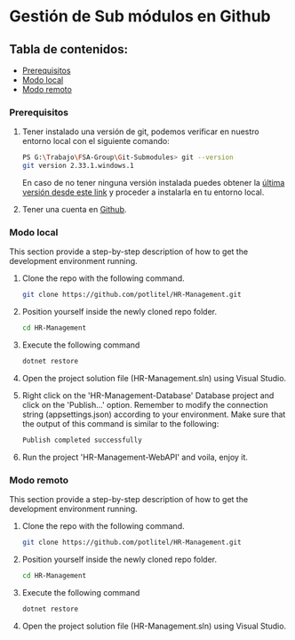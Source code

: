# Gestión de Sub módulos en Github

## Tabla de contenidos:

- [Prerequisitos](#Prerequisites)
- [Modo local](#modo-local)
- [Modo remoto](#modo-remoto)

### Prerequisitos

1. Tener instalado una versión de git, podemos verificar en nuestro entorno local con el siguiente comando:

   ```sh
   PS G:\Trabajo\FSA-Group\Git-Submodules> git --version
   git version 2.33.1.windows.1
   ```

   En caso de no tener ninguna versión instalada puedes obtener la [última versión desde este link](https://dotnet.microsoft.com/en-us/download/dotnet/3.1) y proceder a instalarla en tu entorno local.

2. Tener una cuenta en [Github](https://github.com/).

### Modo local

This section provide a step-by-step description of how to get the development environment running.

1. Clone the repo with the following command.
   ```sh
   git clone https://github.com/potlitel/HR-Management.git
   ```
2. Position yourself inside the newly cloned repo folder.
   ```sh
   cd HR-Management
   ```
3. Execute the following command
   ```sh
   dotnet restore
   ```
4. Open the project solution file (HR-Management.sln) using Visual Studio.

5. Right click on the 'HR-Management-Database' Database project and click on the 'Publish...' option. Remember to modify the connection string (appsettings.json) according to your environment. Make sure that the output of this command is similar to the following:

   ```sh
   Publish completed successfully
   ```

6. Run the project 'HR-Management-WebAPI' and voila, enjoy it.

### Modo remoto

This section provide a step-by-step description of how to get the development environment running.

1. Clone the repo with the following command.
   ```sh
   git clone https://github.com/potlitel/HR-Management.git
   ```
2. Position yourself inside the newly cloned repo folder.
   ```sh
   cd HR-Management
   ```
3. Execute the following command
   ```sh
   dotnet restore
   ```
4. Open the project solution file (HR-Management.sln) using Visual Studio.
